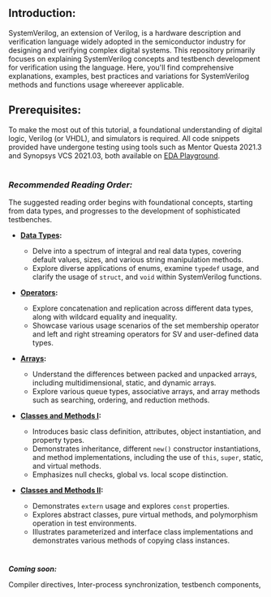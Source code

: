 ## Introduction:
SystemVerilog, an extension of Verilog, is a hardware description and verification language widely adopted in the semiconductor industry for designing and verifying complex digital systems. This repository primarily focuses on explaining SystemVerilog concepts and testbench development for verification using the language. Here, you'll find comprehensive explanations, examples, best practices and variations for SystemVerilog methods and functions usage whereever applicable.

## Prerequisites:
To make the most out of this tutorial, a foundational understanding of digital logic, Verilog (or VHDL), and simulators is required. All code snippets provided have undergone testing using tools such as Mentor Questa 2021.3 and Synopsys VCS 2021.03, both available on [EDA Playground](https://www.edaplayground.com/).

# 

### *Recommended Reading Order:*
The suggested reading order begins with foundational concepts, starting from data types, and progresses to the development of sophisticated testbenches.

- **[Data Types](Data%20Types):**
  - Delve into a spectrum of integral and real data types, covering default values, sizes, and various string manipulation methods.
  - Explore diverse applications of enums, examine `typedef` usage, and clarify the usage of `struct`, and `void` within SystemVerilog functions.

- **[Operators](Operators):**
  - Explore concatenation and replication across different data types, along with wildcard equality and inequality.
  - Showcase various usage scenarios of the set membership operator and left and right streaming operators for SV and user-defined data types.

- **[Arrays](Arrays):**
  - Understand the differences between packed and unpacked arrays, including multidimensional, static, and dynamic arrays.
  - Explore various queue types, associative arrays, and array methods such as searching, ordering, and reduction methods.
 
- **[Classes and Methods I](Classes%20and%20Methods%20I):**
  - Introduces basic class definition, attributes, object instantiation, and property types.
  - Demonstrates inheritance, different `new()` constructor instantiations, and method implementations, including the use of `this`, `super`, static, and virtual methods.
  - Emphasizes null checks, global vs. local scope distinction.
 
- **[Classes and Methods II](Classes%20and%20Methods%20II):**
  - Demonstrates `extern` usage and explores `const` properties.
  - Explores abstract classes, pure virtual methods, and polymorphism operation in test environments.
  - Illustrates parameterized and interface class implementations and demonstrates various methods of copying class instances.

#


***Coming soon:***

Compiler directives, Inter-process synchronization, testbench components,
